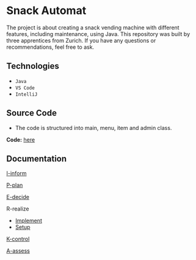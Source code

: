# Snack Automat
The project is about creating a snack vending machine with different features, including maintenance, using Java.
This repository was built by three apprentices from Zurich. If you have any questions or recommendations, feel free to ask.

## Technologies
- ``Java``
- ``VS Code``
- ``IntelliJ``

## Source Code
* The code is structured into main, menu, item and admin class.
  
**Code:** [here](https://github.com/Coding-Bz/BLJ2025_AA_Eli_Abi_Luk/tree/main/03_code/snack_vending_machine/src/ch/noseryoung/blj)

## Documentation

[I-inform](https://github.com/Coding-Bz/BLJ2025_AA_Eli_Abi_Luk/blob/main/01_documentation/01_inform/inform.md)

[P-plan](https://github.com/Coding-Bz/BLJ2025_AA_Eli_Abi_Luk/blob/main/01_documentation/02_plan/plan.md)

[E-decide](https://github.com/Coding-Bz/BLJ2025_AA_Eli_Abi_Luk/blob/main/01_documentation/03_decide/decide.md)

R-realize
* [Implement](https://github.com/Coding-Bz/BLJ2025_AA_Eli_Abi_Luk/blob/main/01_documentation/04_realize/realize_implement.md)
* [Setup](https://github.com/Coding-Bz/BLJ2025_AA_Eli_Abi_Luk/blob/main/01_documentation/04_realize/realize_setup.md)

[K-control](https://github.com/Coding-Bz/BLJ2025_AA_Eli_Abi_Luk/blob/main/01_documentation/05_control/control.md)

[A-assess](https://github.com/Coding-Bz/BLJ2025_AA_Eli_Abi_Luk/blob/main/01_documentation/06_assess/assess.md)




